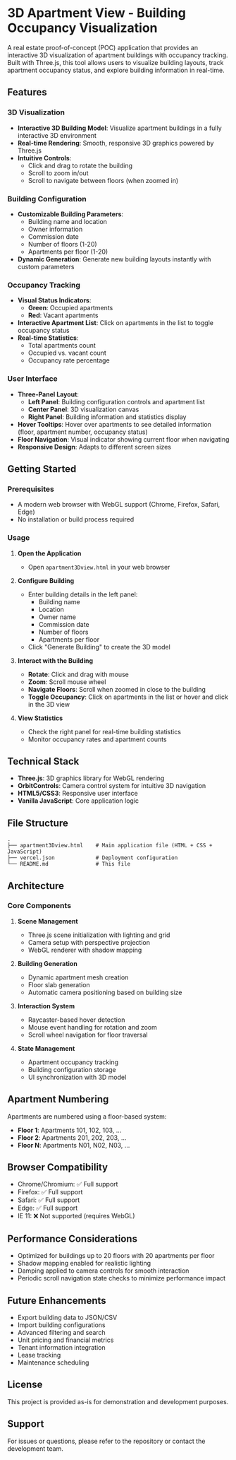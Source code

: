 # 3D Apartment View - Building Occupancy Visualization

A real estate proof-of-concept (POC) application that provides an interactive 3D visualization of apartment buildings with occupancy tracking. Built with Three.js, this tool allows users to visualize building layouts, track apartment occupancy status, and explore building information in real-time.

## Features

### 3D Visualization
- **Interactive 3D Building Model**: Visualize apartment buildings in a fully interactive 3D environment
- **Real-time Rendering**: Smooth, responsive 3D graphics powered by Three.js
- **Intuitive Controls**: 
  - Click and drag to rotate the building
  - Scroll to zoom in/out
  - Scroll to navigate between floors (when zoomed in)

### Building Configuration
- **Customizable Building Parameters**:
  - Building name and location
  - Owner information
  - Commission date
  - Number of floors (1-20)
  - Apartments per floor (1-20)
- **Dynamic Generation**: Generate new building layouts instantly with custom parameters

### Occupancy Tracking
- **Visual Status Indicators**:
  - **Green**: Occupied apartments
  - **Red**: Vacant apartments
- **Interactive Apartment List**: Click on apartments in the list to toggle occupancy status
- **Real-time Statistics**:
  - Total apartments count
  - Occupied vs. vacant count
  - Occupancy rate percentage

### User Interface
- **Three-Panel Layout**:
  - **Left Panel**: Building configuration controls and apartment list
  - **Center Panel**: 3D visualization canvas
  - **Right Panel**: Building information and statistics display
- **Hover Tooltips**: Hover over apartments to see detailed information (floor, apartment number, occupancy status)
- **Floor Navigation**: Visual indicator showing current floor when navigating
- **Responsive Design**: Adapts to different screen sizes

## Getting Started

### Prerequisites
- A modern web browser with WebGL support (Chrome, Firefox, Safari, Edge)
- No installation or build process required

### Usage

1. **Open the Application**
   - Open `apartment3Dview.html` in your web browser

2. **Configure Building**
   - Enter building details in the left panel:
     - Building name
     - Location
     - Owner name
     - Commission date
     - Number of floors
     - Apartments per floor
   - Click "Generate Building" to create the 3D model

3. **Interact with the Building**
   - **Rotate**: Click and drag with mouse
   - **Zoom**: Scroll mouse wheel
   - **Navigate Floors**: Scroll when zoomed in close to the building
   - **Toggle Occupancy**: Click on apartments in the list or hover and click in the 3D view

4. **View Statistics**
   - Check the right panel for real-time building statistics
   - Monitor occupancy rates and apartment counts

## Technical Stack

- **Three.js**: 3D graphics library for WebGL rendering
- **OrbitControls**: Camera control system for intuitive 3D navigation
- **HTML5/CSS3**: Responsive user interface
- **Vanilla JavaScript**: Core application logic

## File Structure

```
.
├── apartment3Dview.html    # Main application file (HTML + CSS + JavaScript)
├── vercel.json             # Deployment configuration
└── README.md               # This file
```

## Architecture

### Core Components

1. **Scene Management**
   - Three.js scene initialization with lighting and grid
   - Camera setup with perspective projection
   - WebGL renderer with shadow mapping

2. **Building Generation**
   - Dynamic apartment mesh creation
   - Floor slab generation
   - Automatic camera positioning based on building size

3. **Interaction System**
   - Raycaster-based hover detection
   - Mouse event handling for rotation and zoom
   - Scroll wheel navigation for floor traversal

4. **State Management**
   - Apartment occupancy tracking
   - Building configuration storage
   - UI synchronization with 3D model

## Apartment Numbering

Apartments are numbered using a floor-based system:
- **Floor 1**: Apartments 101, 102, 103, ...
- **Floor 2**: Apartments 201, 202, 203, ...
- **Floor N**: Apartments N01, N02, N03, ...

## Browser Compatibility

- Chrome/Chromium: ✅ Full support
- Firefox: ✅ Full support
- Safari: ✅ Full support
- Edge: ✅ Full support
- IE 11: ❌ Not supported (requires WebGL)

## Performance Considerations

- Optimized for buildings up to 20 floors with 20 apartments per floor
- Shadow mapping enabled for realistic lighting
- Damping applied to camera controls for smooth interaction
- Periodic scroll navigation state checks to minimize performance impact

## Future Enhancements

- Export building data to JSON/CSV
- Import building configurations
- Advanced filtering and search
- Unit pricing and financial metrics
- Tenant information integration
- Lease tracking
- Maintenance scheduling

## License

This project is provided as-is for demonstration and development purposes.

## Support

For issues or questions, please refer to the repository or contact the development team.

